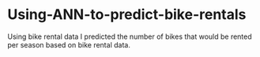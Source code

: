 # Using-ANN-to-predict-bike-rentals

Using bike rental data I predicted the number of bikes that would be rented per season based on bike rental data.
